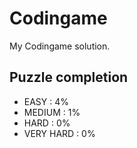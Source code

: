 # Codingame

My Codingame solution.

## Puzzle completion

* EASY : 4%
* MEDIUM : 1%
* HARD : 0%
* VERY HARD : 0%
